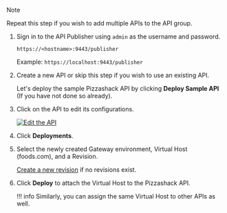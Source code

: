 
<html>
<div class="admonition note">
<p class="admonition-title">Note</p>
<p>Repeat this step if you wish to add multiple APIs to the API group.</p>
</div> 
</html>

1.  Sign in to the API Publisher using `admin` as the username and password.

     `https://<hostname>:9443/publisher` 
   
     Example: `https://localhost:9443/publisher`

2.  Create a new API or skip this step if you wish to use an existing API.
     
     Let's deploy the sample Pizzashack API by clicking **Deploy Sample API** (If you have not done so already).

3.  Click on the API to edit its configurations.

     [![Edit the API](../../../../assets/img/includes/deploy/select-api.png)](../../../../assets/img/includes/deploy/select-api.png)

4.  Click **Deployments**.

5.  Select the newly created Gateway environment, Virtual Host (foods.com), and a Revision.

     [Create a new revision](../../../../../design/create-api/create-api-revisions) if no revisions exist.

6. Click **Deploy** to attach the Virtual Host to the Pizzashack API.
   
    !!! info
        Similarly, you can assign the same Virtual Host to other APIs as well.
